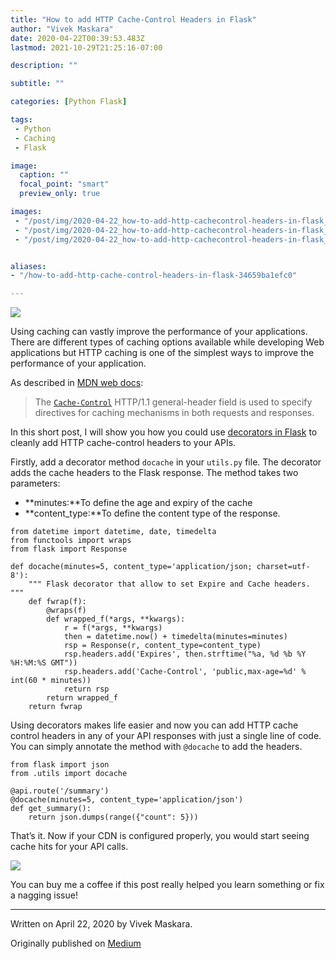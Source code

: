 ```yaml
---
title: "How to add HTTP Cache-Control Headers in Flask"
author: "Vivek Maskara"
date: 2020-04-22T00:39:53.483Z
lastmod: 2021-10-29T21:25:16-07:00

description: ""

subtitle: ""

categories: [Python Flask]

tags:
 - Python
 - Caching
 - Flask

image:
  caption: ""
  focal_point: "smart"
  preview_only: true

images:
 - "/post/img/2020-04-22_how-to-add-http-cachecontrol-headers-in-flask_0.png"
 - "/post/img/2020-04-22_how-to-add-http-cachecontrol-headers-in-flask_1.png"
 - "/post/img/2020-04-22_how-to-add-http-cachecontrol-headers-in-flask_2.png"


aliases:
- "/how-to-add-http-cache-control-headers-in-flask-34659ba1efc0"

---
```


![](/post/img/2020-04-22_how-to-add-http-cachecontrol-headers-in-flask_0.png#layoutTextWidth)

Using caching can vastly improve the performance of your applications. There are different types of caching options available while developing Web applications but HTTP caching is one of the simplest ways to improve the performance of your application.

As described in [MDN web docs](https://developer.mozilla.org/en-US/docs/Web/HTTP/Caching):

> The [`Cache-Control`](https://developer.mozilla.org/en-US/docs/Web/HTTP/Headers/Cache-Control) HTTP/1.1 general-header field is used to specify directives for caching mechanisms in both requests and responses.

In this short post, I will show you how you could use [decorators in Flask](https://flask.palletsprojects.com/en/1.1.x/patterns/viewdecorators/) to cleanly add HTTP cache-control headers to your APIs.

Firstly, add a decorator method `docache` in your `utils.py` file. The decorator adds the cache headers to the Flask response. The method takes two parameters:

- **minutes:**To define the age and expiry of the cache
- **content_type:**To define the content type of the response.

```
from datetime import datetime, date, timedelta
from functools import wraps
from flask import Response

def docache(minutes=5, content_type='application/json; charset=utf-8'):
    """ Flask decorator that allow to set Expire and Cache headers. """
    def fwrap(f):
        @wraps(f)
        def wrapped_f(*args, **kwargs):
            r = f(*args, **kwargs)
            then = datetime.now() + timedelta(minutes=minutes)
            rsp = Response(r, content_type=content_type)
            rsp.headers.add('Expires', then.strftime("%a, %d %b %Y %H:%M:%S GMT"))
            rsp.headers.add('Cache-Control', 'public,max-age=%d' % int(60 * minutes))
            return rsp
        return wrapped_f
    return fwrap
```

Using decorators makes life easier and now you can add HTTP cache control headers in any of your API responses with just a single line of code. You can simply annotate the method with `@docache` to add the headers.

```
from flask import json
from .utils import docache

@api.route('/summary')
@docache(minutes=5, content_type='application/json')
def get_summary():
    return json.dumps(range({"count": 5}))
```

That’s it. Now if your CDN is configured properly, you would start seeing cache hits for your API calls.

![](/post/img/2020-04-22_how-to-add-http-cachecontrol-headers-in-flask_1.png#layoutTextWidth)

You can buy me a coffee if this post really helped you learn something or fix a nagging issue!

* * *
Written on April 22, 2020 by Vivek Maskara.

Originally published on [Medium](https://medium.com/@maskaravivek/how-to-add-http-cache-control-headers-in-flask-34659ba1efc0)
